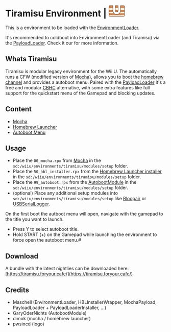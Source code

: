 # Tiramisu Environment | <img src="logo.png" width="50">

This is a environment to be loaded with the [EnvironmentLoader](https://github.com/wiiu-env/EnvironmentLoader).

It's recommended to coldboot into EnvironmentLoader (and Tiramisu) via the [PayloadLoader](https://github.com/wiiu-env/PayloadLoaderInstaller). Check it our for more information.

## Whats Tiramisu

Tiramisu is modular legacy environment for the Wii U. The automatically runs a CFW (modified version of [Mocha](https://github.com/wiiu-env/MochaPayload)), allows you to boot the [homebrew channel](https://github.com/dimok789/homebrew_launcher) and provides a autoboot menu.
Paired with the [PayloadLoader](https://github.com/wiiu-env/PayloadLoaderInstaller) it's a free and modular [CBHC](https://github.com/FIX94/haxchi) alternative, with some extra features like full support for the quickstart menu of the Gamepad and blocking updates.

## Content

- [Mocha](https://github.com/wiiu-env/MochaPayload)
- [Homebrew Launcher](https://github.com/wiiu-env/HBLInstallerWrapper)
- [Autoboot Menu](https://github.com/wiiu-env/AutobootModule)

## Usage
- Place the `00_mocha.rpx` from [Mocha](https://github.com/wiiu-env/MochaPayload) in the `sd:/wiiu/environments/tiramisu/modules/setup` folder.
- Place the `50_hbl_installer.rpx` from the [Homebrew Launcher installer](https://github.com/wiiu-env/HBLInstallerWrapper) in the `sd:/wiiu/environments/tiramisu/modules/setup` folder.
- Place the `99_autoboot.rpx` from the [AutobootModule](https://github.com/wiiu-env/AutobootModule) in the `sd:/wiiu/environments/tiramisu/modules/setup` folder.
- (optional) Place any additional setup modules into `sd:/wiiu/environments/tiramisu/modules/setup` like [Bloopair](https://github.com/GaryOderNichts/Bloopair) or [USBSerialLogger](https://github.com/wiiu-env/USBSerialLogger).

On the first boot the autboot menu will open, navigate with the gamepad to the title you want to launch. 
 - Press Y to select autoboot title.
 - Hold START (+) on the Gamepad while launching the environment to force open the autoboot menu.#
 
## Download

A bundle with the latest nightlies can be downloaded here: [https://tiramisu.foryour.cafe/](https://tiramisu.foryour.cafe/)
 
## Credits

- Maschell (EnvironmentLoader, HBLInstallerWrapper, MochaPayload, PayloadLoader + PayloadLoaderInstaller, ...)
- GaryOderNichts (AutobootModule)
- dimok (mocha / homebrew launcher)
- pwsincd (logo)
